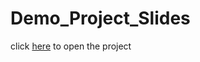 # Demo_Project_Slides
click [here](https://arugenre.github.io/Demo_Project_Slides/mainHtml.html) to open the project
